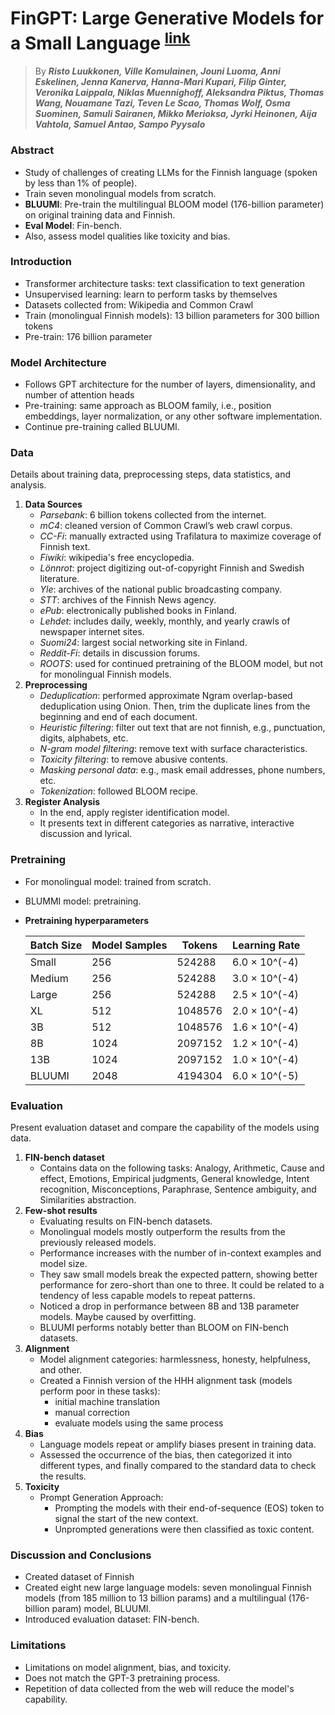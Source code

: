 # FinGPT: Large Generative Models for a Small Language <sup>[link](https://arxiv.org/pdf/2311.05640.pdf)</sup>

> By ***Risto Luukkonen, Ville Komulainen, Jouni Luoma, Anni Eskelinen,
Jenna Kanerva, Hanna-Mari Kupari, Filip Ginter, Veronika Laippala,
Niklas Muennighoff, Aleksandra Piktus, Thomas Wang, Nouamane Tazi,
Teven Le Scao, Thomas Wolf, Osma Suominen, Samuli Sairanen,
Mikko Merioksa, Jyrki Heinonen, Aija Vahtola, Samuel Antao, Sampo Pyysalo***

### Abstract
- Study of challenges of creating LLMs for the Finnish language (spoken by less than 1% of people).
- Train seven monolingual models from scratch.
- **BLUUMI**: Pre-train the multilingual BLOOM model (176-billion parameter) on original training data and Finnish.
- **Eval Model**: Fin-bench.
- Also, assess model qualities like toxicity and bias.

### Introduction
- Transformer architecture tasks: text classification to text generation
- Unsupervised learning: learn to perform tasks by themselves
- Datasets collected from: Wikipedia and Common Crawl
- Train (monolingual Finnish models): 13 billion parameters for 300 billion tokens
- Pre-train: 176 billion parameter

### Model Architecture
- Follows GPT architecture for the number of layers, dimensionality, and number of attention heads
- Pre-training: same approach as BLOOM family, i.e., position embeddings, layer normalization, or any other software implementation.
- Continue pre-training called BLUUMI.

### Data
Details about training data, preprocessing steps, data statistics, and analysis.

1. **Data Sources**
    - *Parsebank*: 6 billion tokens collected from the internet.
    - *mC4*: cleaned version of Common Crawl’s web crawl corpus.
    - *CC-Fi*: manually extracted using Trafilatura to maximize coverage of Finnish text.
    - *Fiwiki*: wikipedia's free encyclopedia.
    - *Lönnrot*: project digitizing out-of-copyright Finnish and Swedish literature.
    - *Yle*: archives of the national public broadcasting company.
    - *STT*: archives of the Finnish News agency.
    - *ePub*: electronically published books in Finland.
    - *Lehdet*: includes daily, weekly, monthly, and yearly crawls of newspaper internet sites.
    - *Suomi24*: largest social networking site in Finland.
    - *Reddit-Fi*: details in discussion forums.
    - *ROOTS*: used for continued pretraining of the BLOOM model, but not for monolingual Finnish models.
2. **Preprocessing**
    - *Deduplication*: performed approximate Ngram overlap-based deduplication using Onion. Then, trim the duplicate lines from the beginning and end of each document.
    - *Heuristic filtering*: filter out text that are not finnish, e.g., punctuation, digits, alphabets, etc.
    - *N-gram model filtering*: remove text with surface characteristics.
    - *Toxicity filtering*: to remove abusive contents.
    - *Masking personal data*: e.g., mask email addresses, phone numbers, etc.
    - *Tokenization*: followed BLOOM recipe.
3. **Register Analysis**
    - In the end, apply register identification model.
    - It presents text in different categories as narrative, interactive discussion and lyrical.

### Pretraining
- For monolingual model: trained from scratch.
- BLUMMI model: pretraining.
- **Pretraining hyperparameters**

    | Batch Size | Model Samples | Tokens  | Learning Rate   |
    |------------|---------------|---------|------------------|
    | Small      | 256           | 524288  | 6.0 × 10^(-4)   |
    | Medium     | 256           | 524288  | 3.0 × 10^(-4)   |
    | Large      | 256           | 524288  | 2.5 × 10^(-4)   |
    | XL         | 512           | 1048576 | 2.0 × 10^(-4)   |
    | 3B         | 512           | 1048576 | 1.6 × 10^(-4)   |
    | 8B         | 1024          | 2097152 | 1.2 × 10^(-4)   |
    | 13B        | 1024          | 2097152 | 1.0 × 10^(-4)   |
    | BLUUMI     | 2048          | 4194304 | 6.0 × 10^(-5)   |

### Evaluation
Present evaluation dataset and compare the capability of the models using data.

1. **FIN-bench dataset**
    - Contains data on the following tasks: Analogy, Arithmetic, Cause and effect, Emotions, Empirical judgments, General knowledge, Intent recognition, Misconceptions, Paraphrase, Sentence ambiguity, and Similarities abstraction.
2. **Few-shot results**
    - Evaluating results on FIN-bench datasets.
    - Monolingual models mostly outperform the results from the previously released models.
    - Performance increases with the number of in-context examples and model size.
    - They saw small models break the expected pattern, showing better performance for zero-short than one to three. It could be related to a tendency of less capable models to repeat patterns.
    - Noticed a drop in performance between 8B and 13B parameter models. Maybe caused by overfitting.
    - BLUUMI performs notably better than BLOOM on FIN-bench datasets.
3. **Alignment**
    - Model alignment categories: harmlessness, honesty, helpfulness, and other.
    - Created a Finnish version of the HHH alignment task (models perform poor in these tasks):
        - initial machine translation
        - manual correction
        - evaluate models using the same process
4. **Bias**
    - Language models repeat or amplify biases present in training data.
    - Assessed the occurrence of the bias, then categorized it into different types, and finally compared to the standard data to check the results.
5. **Toxicity**
    - Prompt Generation Approach:
        - Prompting the models with their end-of-sequence (EOS) token to signal the start of the new context.
        - Unprompted generations were then classified as toxic content.

###  Discussion and Conclusions
- Created dataset of Finnish
- Created eight new large language models: seven monolingual Finnish models (from 185 million to 13 billion params) and a multilingual (176-billion param) model, BLUUMI.
- Introduced evaluation dataset: FIN-bench.

### Limitations
- Limitations on model alignment, bias, and toxicity.
- Does not match the GPT-3 pretraining process.
- Repetition of data collected from the web will reduce the model's capability.
